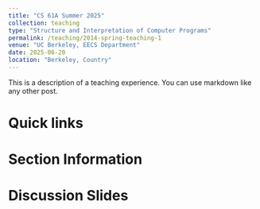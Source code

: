 ```yaml
---
title: "CS 61A Summer 2025"
collection: teaching
type: "Structure and Interpretation of Computer Programs"
permalink: /teaching/2014-spring-teaching-1
venue: "UC Berkeley, EECS Department"
date: 2025-06-20
location: "Berkeley, Country"
---
```


This is a description of a teaching experience. You can use markdown like any other post.

Quick links
======

Section Information
======

Discussion Slides
======
